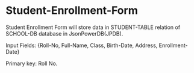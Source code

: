 ﻿# Student-Enrollment-Form
Student Enrollment Form will store data in STUDENT-TABLE relation of SCHOOL-DB database in JsonPowerDB(JPDB).

Input Fields: {Roll-No, Full-Name, Class, Birth-Date, Address, Enrollment-Date}

Primary key: Roll No.
